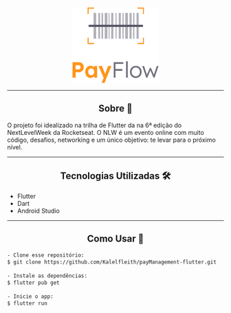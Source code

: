 <p align="center">
  <img alt="PayFlow" src=".github/payflow-logo.png" width="200px">
</p>

---

<h2 align="center">Sobre 💬</h2>

O projeto foi idealizado na trilha de Flutter da na 6ª edição do NextLevelWeek da Rocketseat. O NLW é um evento online com muito código, desafios, networking e um único objetivo: te levar para o próximo nível.

---
<h2 align="center">Tecnologias Utilizadas 🛠️</h2>

- Flutter
- Dart
- Android Studio

---
<h2 align="center">Como Usar 🤔</h2>

   ```
   - Clone esse repositório:
   $ git clone https://github.com/Kalelfleith/payManagement-flutter.git

   - Instale as dependências:
   $ flutter pub get

   - Inicie o app: 
   $ flutter run
   ```
